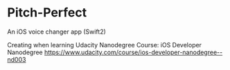 # Pitch-Perfect

An iOS voice changer app (Swift2)

Creating when learning Udacity Nanodegree Course: iOS Developer Nanodegree https://www.udacity.com/course/ios-developer-nanodegree--nd003
